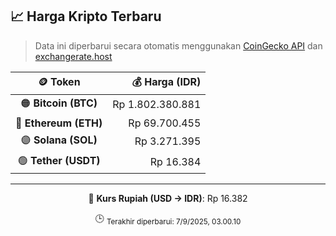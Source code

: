 

<!-- HARGA_KRIPTO -->
## 📈 Harga Kripto Terbaru

> Data ini diperbarui secara otomatis menggunakan [CoinGecko API](https://www.coingecko.com/) dan [exchangerate.host](https://exchangerate.host/)

<div align="center">

| 🪙 Token | 💰 Harga (IDR) |
|:------:|---------------:|
| 🟠 **Bitcoin (BTC)**   | Rp 1.802.380.881 |
| 🔵 **Ethereum (ETH)**  | Rp 69.700.455 |
| 🟣 **Solana (SOL)**    | Rp 3.271.395 |
| 🟢 **Tether (USDT)**   | Rp 16.384 |

---

💱 **Kurs Rupiah (USD → IDR)**: Rp 16.382

🕒 <sub>Terakhir diperbarui: 7/9/2025, 03.00.10</sub>

</div>
<!-- /HARGA_KRIPTO -->